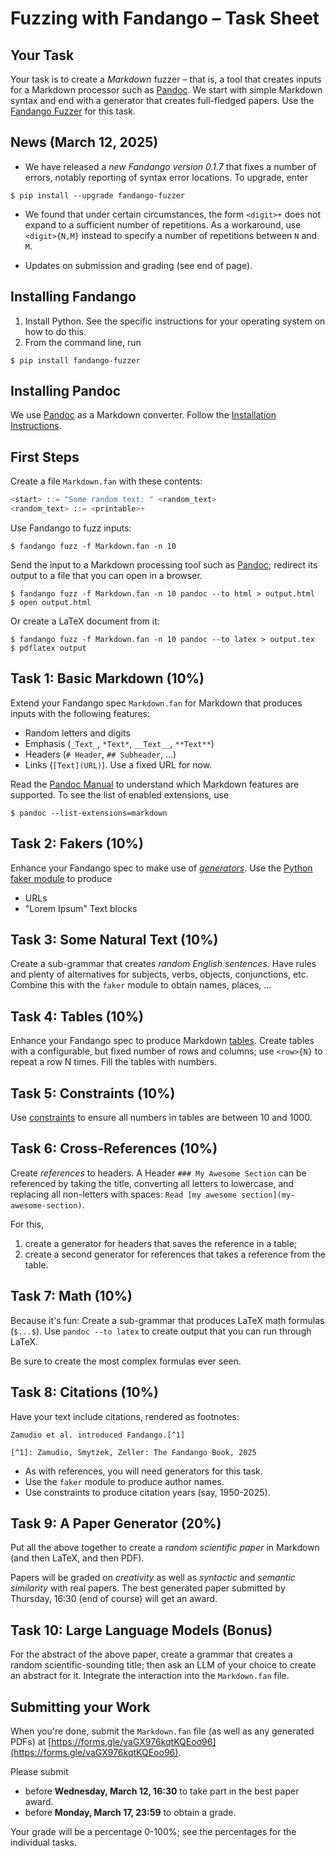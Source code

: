 # Fuzzing with Fandango – Task Sheet

## Your Task

Your task is to create a _Markdown_ fuzzer – that is, a tool that creates inputs for a Markdown processor such as [Pandoc](https://pandoc.org).
We start with simple Markdown syntax and end with a generator that creates full-fledged papers.
Use the [Fandango Fuzzer](https://fandango-fuzzer.github.io) for this task.


## News (March 12, 2025)

* We have released a _new Fandango version 0.1.7_ that fixes a number of errors, notably reporting of syntax error locations. To upgrade, enter

```shell
$ pip install --upgrade fandango-fuzzer
```

* We found that under certain circumstances, the form `<digit>+` does not expand to a sufficient number of repetitions. As a workaround, use `<digit>{N,M}` instead to specify a number of repetitions between `N` and `M`.

* Updates on submission and grading (see end of page).


## Installing Fandango

1. Install Python. See the specific instructions for your operating system on how to do this.
2. From the command line, run

```shell
$ pip install fandango-fuzzer
```

## Installing Pandoc

We use [Pandoc](https://pandoc.org) as a Markdown converter.
Follow the [Installation Instructions](https://pandoc.org/installing.html).


## First Steps

Create a file `Markdown.fan` with these contents:

```python
<start> ::= "Some random text: " <random_text>
<random_text> ::= <printable>+
```

Use Fandango to fuzz inputs:

```shell
$ fandango fuzz -f Markdown.fan -n 10
```

Send the input to a Markdown processing tool such as [Pandoc](https://pandoc.org); redirect its output to a file that you can open in a browser.

```shell
$ fandango fuzz -f Markdown.fan -n 10 pandoc --to html > output.html
$ open output.html
```

Or create a LaTeX document from it:

```shell
$ fandango fuzz -f Markdown.fan -n 10 pandoc --to latex > output.tex
$ pdflatex output
```


## Task 1: Basic Markdown (10%)

Extend your Fandango spec `Markdown.fan` for Markdown that produces inputs with the following features:

* Random letters and digits
* Emphasis (`_Text_`, `*Text*`, `__Text__`, `**Text**`)
* Headers (`# Header`, `## Subheader`, ...)
* Links (`[Text](URL)`). Use a fixed URL for now.

Read the [Pandoc Manual](https://pandoc.org/MANUAL.html#pandocs-markdown) to understand which Markdown features are supported. To see the list of enabled extensions, use

```shell
$ pandoc --list-extensions=markdown
```

## Task 2: Fakers (10%)

Enhance your Fandango spec to make use of [_generators_](https://fandango-fuzzer.github.io/Generators.html). Use the [Python faker module](https://faker.readthedocs.io/en/master/) to produce

* URLs
* "Lorem Ipsum" Text blocks


## Task 3: Some Natural Text (10%)

Create a sub-grammar that creates _random English sentences_. Have rules and plenty of alternatives for subjects, verbs, objects, conjunctions, etc.
Combine this with the `faker` module to obtain names, places, ...


## Task 4: Tables (10%)

Enhance your Fandango spec to produce Markdown [tables](https://pandoc.org/MANUAL.html#tables). Create tables with a configurable, but fixed number of rows and columns; use `<row>{N}` to repeat a row N times.
Fill the tables with numbers.


## Task 5: Constraints (10%)

Use [constraints](https://fandango-fuzzer.github.io/Constraints.html) to ensure all numbers in tables are between 10 and 1000.


## Task 6: Cross-References (10%)

Create _references_ to headers. A Header `### My Awesome Section` can be referenced by taking the title, converting all letters to lowercase, and replacing all non-letters with spaces: `Read [my awesome section](my-awesome-section)`.

For this,

1. create a generator for headers that saves the reference in a table; 
2. create a second generator for references that takes a reference from the table.


## Task 7: Math (10%)

Because it's fun: Create a sub-grammar that produces LaTeX math formulas (`$...$`). Use `pandoc --to latex` to create output that you can run through LaTeX.

Be sure to create the most complex formulas ever seen.


## Task 8: Citations (10%)

Have your text include citations, rendered as footnotes:

```
Zamudio et al. introduced Fandango.[^1]

[^1]: Zamudio, Smytzek, Zeller: The Fandango Book, 2025
```

* As with references, you will need generators for this task.
* Use the `faker` module to produce author names.
* Use constraints to produce citation years (say, 1950-2025).


## Task 9: A Paper Generator (20%)

Put all the above together to create a _random scientific paper_ in Markdown (and then LaTeX, and then PDF).

Papers will be graded on _creativity_ as well as _syntactic_ and _semantic similarity_ with real papers. The best generated paper submitted by Thursday, 16:30 (end of course) will get an award.


## Task 10: Large Language Models (Bonus)

For the abstract of the above paper, create a grammar that creates a random scientific-sounding title; then ask an LLM of your choice to create an abstract for it. Integrate the interaction into the `Markdown.fan` file.


## Submitting your Work

When you're done, submit the `Markdown.fan` file (as well as any generated PDFs) at [https://forms.gle/vaGX976kqtKQEoo96](https://forms.gle/vaGX976kqtKQEoo96).

Please submit

* before **Wednesday, March 12, 16:30** to take part in the best paper award.
* before **Monday, March 17, 23:59** to obtain a grade.

Your grade will be a percentage 0-100%; see the percentages for the individual tasks.